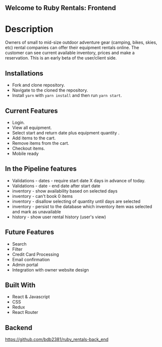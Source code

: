 ## Welcome to Ruby Rentals: Frontend

# Description 
Owners of small to mid-size outdoor adventure gear (camping, bikes, skies, etc) rental companies can offer their equipment rentals online. The customer can see current available inventory, prices and make a reservation. This is an early beta of the user/client side.



## Installations
- Fork and clone repository.
- Navigate to the cloned the repository.
- Install `yarn` with `yarn install` and then run `yarn start`.

## Current Features 
- Login.
- View all equipment. 
- Select start and return date plus equipment quantity .
- Add items to the cart.
- Remove items from the cart.
- Checkout items.
- Mobile ready

## In the Pipeline features
- Validations - dates - require start date X days in advance of today.
- Validations - date - end date after start date
- inventory - show availability based on selected days
- inventory - can't book 0 items 
- inventory - disallow selecting of quantity until days are selected 
- inventory - persist to the database which inventory item was selected and mark as unavailable
- history - show user rental history (user's view)

## Future Features
- Search
- Filter
- Credit Card Processing
- Email confirmation
- Admin portal
- Integration with owner website design 

## Built With
- React & Javascript
- CSS
- Redux
- React Router

## Backend
https://github.com/bdb2381/ruby_rentals-back_end